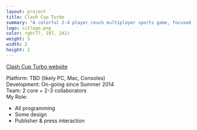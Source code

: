 ```yaml
---
layout: project
title: Clash Cup Turbo
summary: "A colorful 2-4 player couch multiplayer sports game, focused on crazy fun competition with friends and family. Smack the puck into the opponent's goal in a variety of stylized levels filled with obstacles and traps."
logo: cctlogo.png
color: rgb(77, 197, 242)
weight: 5
width: 2
height: 2
---
```


<p><a href='http://clashcupturbo.com' target='_blank'>Clash Cup Turbo website</a></p>

Platform: TBD (likely PC, Mac, Consoles)  
Development: On-going since Summer 2014  
Team: 2 core + 2-3 collaborators  
My Role:  
  
* All programming  
* Some design  
* Publisher & press interaction  
  